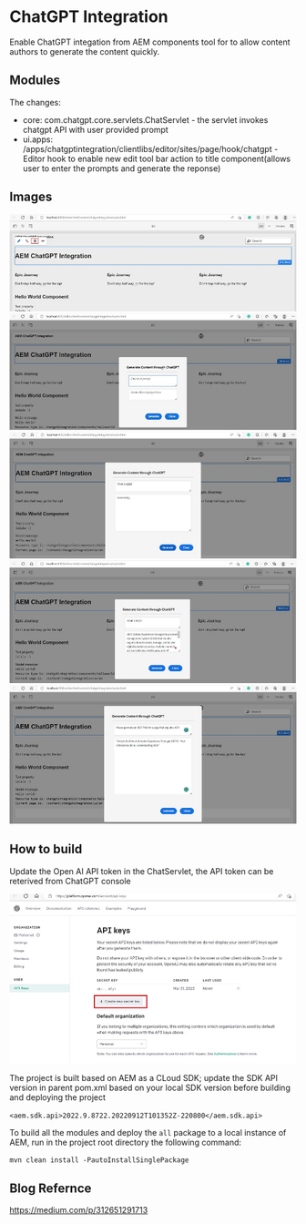 # ChatGPT Integration

Enable ChatGPT integation from AEM components tool for to allow content authors to generate the content quickly.

## Modules

The changes:

* core: com.chatgpt.core.servlets.ChatServlet - the servlet invokes chatgpt API with user provided prompt
* ui.apps: /apps/chatgptintegration/clientlibs/editor/sites/page/hook/chatgpt - Editor hook to enable new edit tool bar action to title component(allows user to enter the prompts and generate the reponse)

## Images

![alt text](https://github.com/techforum-repo/images/blob/main/AEM-chatgpt-integration1.jpg?raw=true)
![alt text](https://github.com/techforum-repo/images/blob/main/AEM-chatgpt-integration2.jpg?raw=true)
![alt text](https://github.com/techforum-repo/images/blob/main/AEM-chatgpt-integration3.jpg?raw=true)
![alt text](https://github.com/techforum-repo/images/blob/main/AEM-chatgpt-integration4.jpg?raw=true)
![alt text](https://github.com/techforum-repo/images/blob/main/AEM-chatgpt-integration5.jpg?raw=true)


## How to build

Update the Open AI API token in the ChatServlet, the API token can be reterived from ChatGPT console

![alt text](https://github.com/techforum-repo/images/blob/main/chatgpt-api-keys.jpg?raw=true)

The project is built based on AEM as a CLoud SDK; update the SDK API version in parent pom.xml based on your local SDK version before building and deploying the project

```<aem.sdk.api>2022.9.8722.20220912T101352Z-220800</aem.sdk.api>```

To build all the modules and deploy the `all` package to a local instance of AEM, run in the project root directory the following command:

    mvn clean install -PautoInstallSinglePackage
	
## Blog Refernce

https://medium.com/p/312651291713

